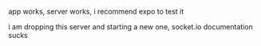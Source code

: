 app works, server works, i recommend expo to test it

i am dropping this server and starting a new one, socket.io documentation sucks
